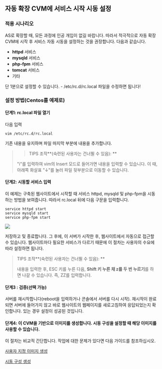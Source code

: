 ## 자동 확장 CVM에 서비스 시작 시동 설정
### 적용 시나리오
AS로 확장할 때, 모든 과정에 인공 개입이 없길 바랍니다. 따라서 적극적으로 자동 확장 CVM에 시작 후 서비스 자동 시동을 설정하는 것을 권장합니다. 다음과 같습니다.

- **httpd** 서비스
- **mysqld** 서비스
- **php-fpm** 서비스
- **tomcat** 서비스
- 기타

단 1분으로 설정할 수 있습니다. - /etc/rc.d/rc.local 파일을 수정하면 됩니다!

### 설정 방법(Centos를 예제로)


#### 단계1: rc.local 파일 열기
다음 입력

    vim /etc/rc.d/rc.local

기존 내용을 유지하며 파일 마지막 부분에 내용을 추가합니다.

>>TIPS 조작**(숙련된 사용자는 건너뛸 수 있음): **
>
>"i"를 입력하여 vim의 Insert 모드로 들어가면 내용을 입력할 수 있습니다. 이 때, 아래쪽 화살표 "↓"를 눌러 파일 뒷부분으로 이동할 수 있습니다.


#### 단계2: 시동할 서비스 입력

이 예제는 구축된 웹사이트에서 시작할 때 서비스 httpd, mysqld 및 php-fpm을 시동하는 방법을 보여줍니다. 따라서 rc.local 뒤에 다음 구문을 입력합니다.

    service httpd start
    service mysqld start
    service php-fpm start

![](https://mc.qcloudimg.com/static/img/db828b166419cd933e13573c8838a6aa/image.jpg)

저장하고 및 종료합니다. 그 후에, 이 서버가 시작한 후, 웹사이트에서 자동으로 접근할 수 있습니다. 웹사이트마다 필요한 서비스가 다르기 때문에 이 절차는 사용자의 수요에 따라 설정하면 됩니다.


>TIPS 조작**(숙련된 사용자는 건너뛸 수 있음): **
>
>내용을 입력한 후, ESC 키를 누른 다음, **Shift 키 누른 채 z를 두 번 누르기**를 하면 나갈 수 있습니다. 즉, ZZ를 입력합니다.


#### 단계3 : 검증(선택 가능)
서버를 재시작합니다(reboot을 입력하거나 콘솔에서 서버를 다시 시작). 재시작이 완료되면 서버에 들어가지 않고 바로 웹사이트의 웹페이지를 새로고침하여 응답되었는지 확인합니다. 있는 경우 설정이 성공된 것입니다.

#### 단계4: 이 CVM을 기반으로 이미지를 생성합니다. 시동 구성을 설정할 때 해당 이미지를 사용할 수 있습니다.
이 절차는 비교적 간단합니다. 작업에 대한 문제가 있다면 다음 가이드를 참조하십시오.

[사용자 지정 이미지 생성](https://cloud.tencent.com/document/product/213/4942)

[시동 구성 생성](https://cloud.tencent.com/document/product/377/8544)



